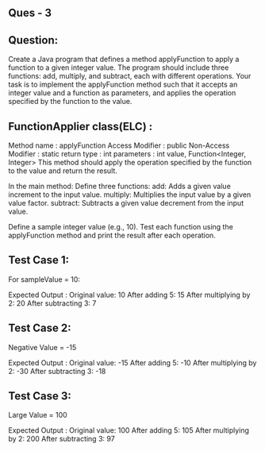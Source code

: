 Ques - 3
-------------
Question:
-----------------

Create a Java program that defines a method applyFunction to apply a function to a given integer value. The program should include three functions: add, multiply, and subtract, each with different operations. Your task is to implement the applyFunction method such that it accepts an integer value and a function as parameters, and applies the operation specified by the function to the value.

FunctionApplier class(ELC) :
------------------------

Method name : applyFunction
Access Modifier : public
Non-Access Modifier : static
return type : int
parameters : int value,  Function<Integer, Integer>
This method should apply the operation specified by the function to the value and return the result.

In the main method:
Define three functions:
add: Adds a given value increment to the input value.
multiply: Multiplies the input value by a given value factor.
subtract: Subtracts a given value decrement from the input value.

Define a sample integer value (e.g., 10).
Test each function using the applyFunction method and print the result after each operation.

Test Case 1:
---------------
For sampleValue = 10:

Expected Output :
Original value: 10
After adding 5: 15
After multiplying by 2: 20
After subtracting 3: 7

Test Case 2:
------------------- 
Negative Value = -15

Expected Output :
Original value: -15
After adding 5: -10
After multiplying by 2: -30
After subtracting 3: -18

Test Case 3: 
----------------
Large Value = 100

Expected Output :
Original value: 100
After adding 5: 105
After multiplying by 2: 200
After subtracting 3: 97
